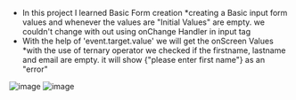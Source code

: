 *	 In this project I learned Basic Form creation
*creating a Basic input form values and whenever the values are "Initial Values"
are empty. we couldn't change with out using onChange
Handler in input tag
* With the help of 'event.target.value' we will get the onScreen Values
*with the use of ternary operator we checked if the firstname,
lastname and email are empty. it will show {"please enter first name"} as an "error"	 



![image](https://github.com/Vasanthkarri/BasicForm-5/assets/95275323/4f7302cc-6c0d-475a-bb5b-8020331b8302)
![image](https://github.com/Vasanthkarri/BasicForm-5/assets/95275323/589838ea-58f7-4f1c-8b66-2e0522da63e0)
